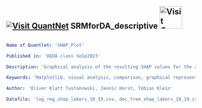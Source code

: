 ## [<img src="https://github.com/QuantLet/Styleguide-and-FAQ/blob/master/pictures/qloqo.png" alt="Visit QuantNet">](http://quantlet.de/) **SRMforDA_descriptive** [<img src="https://github.com/QuantLet/Styleguide-and-FAQ/blob/master/pictures/QN2.png" width="60" alt="Visit QuantNet 2.0">](http://quantlet.de/)

```yaml

Name of Quantlet: 'SHAP_Plot'

Published in: 'DEDA class SoSe2023'

Description: 'Graphical analysis of the resulting SHAP values for the active Lakers roster of 2018/19. Illustrations coded in matplotlib'

Keywords: 'Matplotlib, visual analysis, comparison, graphical representation, evaluation'

Author: 'Oliver Klatt Tustanowski, Jannic Horst, Tobias Klein'

Datafile: 'log_reg_shap_lakers_18_19.csv, dec_tree_shap_lakers_18_19.csv, xgbcl_shap_lakers_18_19.csv '
